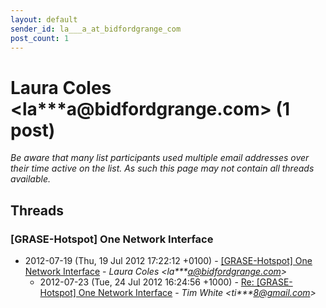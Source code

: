 ```yaml
---
layout: default
sender_id: la___a_at_bidfordgrange_com
post_count: 1
---
```


# Laura Coles <la***a<span>@</span>bidfordgrange.com> (1 post)

_Be aware that many list participants used multiple email addresses over their time active on the list. As such this page may not contain all threads available._

## Threads

### [GRASE-Hotspot] One Network Interface
+ 2012-07-19 (Thu, 19 Jul 2012 17:22:12 +0100) - [[GRASE-Hotspot] One Network Interface](/archive/2012/07/546b6a744dd367e4fd1f2ca58bc1235b6f2701d831e85b602005cd12e6b4b544) - _Laura Coles \<la***a@bidfordgrange.com\>_
  + 2012-07-23 (Tue, 24 Jul 2012 16:24:56 +1000) - [Re: [GRASE-Hotspot] One Network Interface](/archive/2012/07/f4526c6cb83f0e566999e0c4ead9db9e2b4c21495ad45fff119011c05e2e2779) - _Tim White \<ti***8@gmail.com\>_


